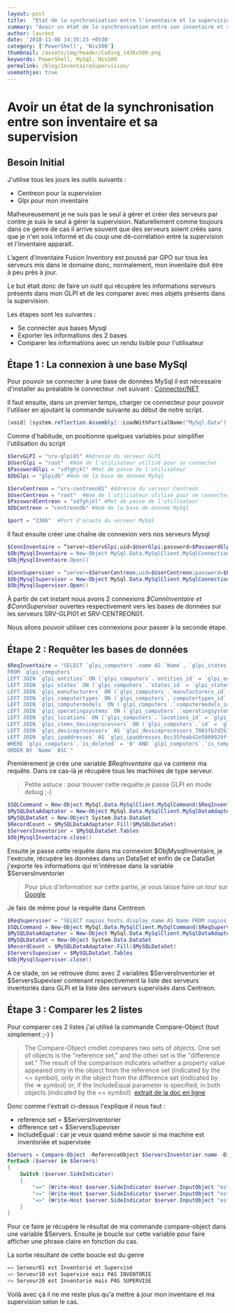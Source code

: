 ```yaml
---
layout: post
title:  "Etat de la synchronisation entre l'inventaire et la supervision"
summary: "Avoir un état de la synchronisation entre son inventaire et sa supervision"
author: laurent
date: '2018-11-08 14:35:23 +0530'
category: ['PowerShell', 'Niv100']
thumbnail: /assets/img/header/Coding_1436x500.png
keywords: PowerShell, MySql, Niv100
permalink: /blog/InventaireSupervision/
usemathjax: true
---
```


# Avoir un état de la synchronisation entre son inventaire et sa supervision

## Besoin Initial

J'utilise tous les jours les outils suivants :

* Centreon pour la supervision
* Glpi pour mon inventaire

Malheureusement je ne suis pas le seul à gérer et créer des serveurs par contre je suis le seul à gérer la supervision.
Naturellement comme toujours dans ce genre de cas il arrive souvent que des serveurs soient créés sans que je n'en sois informé et du coup une dé-corrélation entre la supervision et l'inventaire apparaît.

L’agent d'inventaire Fusion Inventory est poussé par GPO sur tous les serveurs mis dans le domaine donc, normalement, mon inventaire doit être à peu près à jour.

Le but était donc de faire un outil qui récupère les informations serveurs présents dans mon GLPI et de les comparer avec mes objets présents dans la supervision.

Les étapes sont les suivantes :

* Se connecter aux bases Mysql
* Exporter les informations des 2 bases
* Comparer les informations avec un rendu lisible pour l'utilisateur

## Étape 1 : La connexion à une base MySql

Pour pouvoir se connecter à une base de données MySql il est nécessaire d'installer au préalable le connecteur .net suivant : [Connector/NET](https://dev.mysql.com/downloads/connector/net/5.2.html "Link to Connector .Net")

Il faut ensuite, dans un premier temps, charger ce connecteur pour pouvoir l'utiliser en ajoutant la commande suivante au début de notre script.

```powershell
[void] [system.reflection.Assembly]::LoadWithPartialName("MySql.Data")
```

Comme d'habitude, on positionne quelques variables pour simplifier l'utilisation du script

```powershell
$ServGLPI = "srv-glpi01" #Adresse du serveur GLPI
$UserGlpi = "root"  #Nom de l'utilisateur utilisé pour se connecter
$PasswordGlpi = "sdfghjkl" #Mot de passe de l'utilisateur
$DbGlpi = "glpidb" #Nom de la base de donnée MySql

$ServCentreon = "srv-centreon01" #Adresse du serveur Centreon
$UserCentreon = "root"  #Nom de l'utilisateur utilisé pour se connecter
$PasswordCentreon = "sdfghjkl" #Mot de passe de l'utilisateur
$DbCentreon = "centreondb" #Nom de la base de donnée MySql

$port = "3306"  #Port d'écoute du serveur MySql
```

Il faut ensuite créer une chaîne de connexion vers nos serveurs Mysql

```powershell
$ConnInventaire = “server=$ServGlpi;uid=$UserGlpi;password=$PasswordGlpi;database=$DbGlpi;Port=$Port"
$ObjMysqlInventaire = New-Object MySql.Data.MySqlClient.MySqlConnection($ConnInventaire)
$ObjMysqlInventaire.Open()

$ConnSuperviser = “server=$ServerCentreon;uid=$UserCentreon;password=$PasswordCentreon;database=$DbCentreon;Port=$Port"
$ObjMysqlSuperviser = New-Object MySql.Data.MySqlClient.MySqlConnection($ConnSuperviser)
$ObjMysqlSuperviser.Open()
```

À partir de cet instant nous avons 2 connexions *$ConnInventaire et $ConnSuperviser* ouvertes respectivement vers les bases de données sur les serveurs SRV-GLPI01 et SRV-CENTREON01.

Nous allons pouvoir utiliser ces connexions pour passer à la seconde étape.

## Étape 2 : Requêter les bases de données

```powershell
$ReqInventaire = "SELECT `glpi_computers`.name AS `Name`, `glpi_states`.`completename` AS `State`, `glpi_computertypes`.name AS `Type`, `glpi_computermodels`.name AS `Modele`, `glpi_locations`.`completename` AS `Localisation`
FROM `glpi_computers`
LEFT JOIN `glpi_entities` ON (`glpi_computers`.`entities_id` = `glpi_entities`.`id` )
LEFT JOIN `glpi_states` ON (`glpi_computers`.`states_id` = `glpi_states`.`id` )
LEFT JOIN `glpi_manufacturers` ON (`glpi_computers`.`manufacturers_id` = `glpi_manufacturers`.`id` )
LEFT JOIN `glpi_computertypes` ON (`glpi_computers`.`computertypes_id` = `glpi_computertypes`.`id` )
LEFT JOIN `glpi_computermodels` ON (`glpi_computers`.`computermodels_id` = `glpi_computermodels`.`id` )
LEFT JOIN `glpi_operatingsystems` ON (`glpi_computers`.`operatingsystems_id` = `glpi_operatingsystems`.`id` )
LEFT JOIN `glpi_locations` ON (`glpi_computers`.`locations_id` = `glpi_locations`.`id` )
LEFT JOIN `glpi_items_deviceprocessors` ON (`glpi_computers`.`id` = `glpi_items_deviceprocessors`.`items_id` AND `glpi_items_deviceprocessors`.`itemtype` = 'Computer' )
LEFT JOIN `glpi_deviceprocessors` AS `glpi_deviceprocessors_7083fb7d2b7a8b8abd619678acc5b604` ON (`glpi_items_deviceprocessors`.`deviceprocessors_id` = `glpi_deviceprocessors_7083fb7d2b7a8b8abd619678acc5b604`.`id` )
LEFT JOIN `glpi_ipaddresses` AS `glpi_ipaddresses_0cc35feab42e5909929ff742b4834540` ON (`glpi_computers`.`id` = `glpi_ipaddresses_0cc35feab42e5909929ff742b4834540`.`mainitems_id` AND `glpi_ipaddresses_0cc35feab42e5909929ff742b4834540`.`mainitemtype` = 'Computer' AND `glpi_ipaddresses_0cc35feab42e5909929ff742b4834540`.`is_deleted` = 0 )
WHERE `glpi_computers`.`is_deleted` = '0' AND `glpi_computers`.`is_template` = '0' AND ( (`glpi_computertypes`.`id` = '22') AND (`glpi_states`.`id` = '1') ) GROUP BY `glpi_computers`.`id`
ORDER BY `Name` ASC "
```

Premièrement je crée une variable *$ReqInventaire* qui va contenir ma requête. Dans ce cas-là je récupère tous les machines de type serveur.

> Petite astuce : pour trouver cette requête je passe GLPI en mode debug ;-)

```powershell
$SQLCommand = New-Object MySql.Data.MySqlClient.MySqlCommand($ReqInventaire,$ObjMysqlInventaire)
$MySQLDataAdaptater = New-Object MySql.Data.MySqlClient.MySqlDataAdapter($SQLCommand)
$MySQLDataSet = New-Object System.Data.DataSet
$RecordCount = $MySQLDataAdaptater.Fill($MySQLDataSet)
$ServersInventorier = $MySQLDataSet.Tables
$ObjMysqlInventaire.close()
```

Ensuite je passe cette requête dans ma connexion $ObjMysqlInventaire, je l'exécute, récupère les données dans un DataSet et enfin de ce DataSet j'exporte les informations qui m'intéresse dans la variable $ServersInventorier

> Pour plus d'information sur cette partie, je vous laisse faire un tour sur [Google](http:///www.google.Fr)

Je fais de même pour la requête dans Centreon

```powershell
$ReqSuperviser = "SELECT nagios_hosts.display_name AS Name FROM nagios_hosts ORDER BY Name ASC "
$SQLCommand = New-Object MySql.Data.MySqlClient.MySqlCommand($ReqSuperviser,$ObjMysqlSuperviser)
$MySQLDataAdaptater = New-Object MySql.Data.MySqlClient.MySqlDataAdapter($SQLCommand)
$MySQLDataSet = New-Object System.Data.DataSet
$RecordCount = $MySQLDataAdaptater.Fill($MySQLDataSet)
$ServersSupeviser = $MySQLDataSet.Tables
$ObjMysqlSuperviser.close()
```

A ce stade, on se retrouve donc avec 2 variables $ServersInventorier et $ServersSupeviser contenant respectivement la liste des serveurs inventoriés dans GLPi et la liste des serveurs supervisés dans Centreon.

## Étape 3 : Comparer les 2 listes

Pour comparer ces 2 listes j'ai utilisé la commande Compare-Object (tout simplement ;-) )

> The Compare-Object cmdlet compares two sets of objects. One set of objects is the "reference set," and the other set is the "difference set."
The result of the comparison indicates whether a property value appeared only in the object from the reference set (indicated by the <= symbol), only in the object from the difference set (indicated by the => symbol) or, if the IncludeEqual parameter is specified, in both objects (indicated by the == symbol). [extrait de la doc en ligne](https://docs.microsoft.com/fr-fr/powershell/module/microsoft.powershell.utility/compare-object?view=powershell-6)

Donc comme l'extrait ci-dessus l'explique il nous faut :

* reference set = $ServersInventorier
* difference set = $ServersSupeviser
* IncludeEqual : car je veux quand même savoir si ma machine est inventoriée et supervisée

```powershell
$Servers = Compare-Object -ReferenceObject $ServersInventorier.name -DifferenceObject $ServersSupeviser.name -IncludeEqual
ForEach ($server in $Servers)
{
    Switch ($server.SideIndicator)
    {
        "==" {Write-Host $server.SideIndicator $server.InputObject "est Inventorié et Supervisé" }
        "<=" {Write-Host $server.SideIndicator $server.InputObject "est Inventorié mais PAS SUPERVISE"}
        "=>" {Write-Host $server.SideIndicator $server.InputObject "est Supervisé mais PAS INVENTORIE"}
    }
}
```

Pour ce faire je récupère le résultat de ma commande compare-object dans une variable $Servers.
Ensuite je boucle sur cette variable pour faire afficher une phrase claire en fonction du cas.

La sortie résultant de cette boucle est du genre

```powershell
== Serveur01 est Inventorié et Supervisé
=> Serveur10 est Supervisé mais PAS INVENTORIE
<= Serveur20 est Inventorié mais PAS SUPERVISE
```

Voilà avec çà il ne me reste plus qu'a mettre à jour mon inventaire et ma supervision selon le cas.

